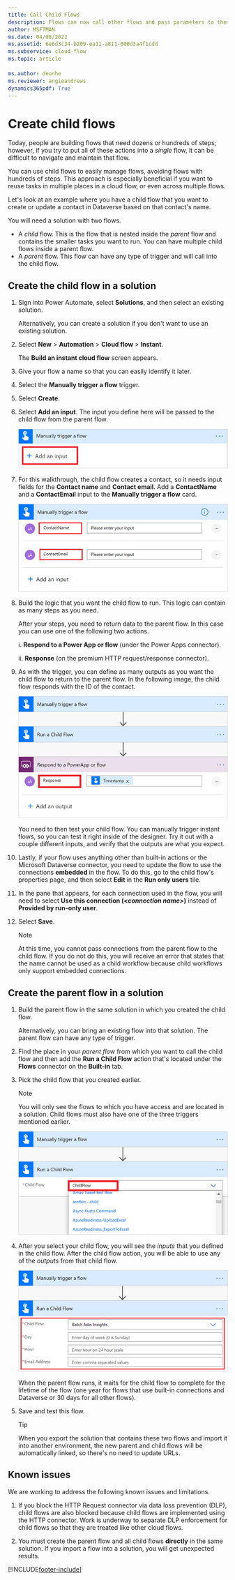 ```yaml
---
title: Call Child Flows
description: Flows can now call other flows and pass parameters to them.
author: MSFTMAN
ms.date: 04/08/2022
ms.assetid: 6e6d3c34-b209-ea11-a811-000d3a4f1cdd
ms.subservice: cloud-flow
ms.topic: article

ms.author: deonhe
ms.reviewer: angieandrews
dynamics365pdf: True
---
```

# Create child flows

Today, people are building flows that need dozens or hundreds of steps; however, if you try to put all of these actions into a *single* flow, it can be difficult to navigate and maintain that flow.

You can use child flows to easily manage flows, avoiding flows with hundreds of steps. This approach is especially beneficial if you want to reuse tasks in multiple places in a cloud flow, or even across multiple flows.

Let's look at an example where you have a child flow that you want to create or update a contact in Dataverse based on that contact's name.

You will need a solution with two flows.

- A *child* flow. This is the flow that is nested inside the *parent* flow and contains the smaller tasks you want to run. You can have multiple child flows inside a parent flow.
- A *parent* flow. This flow can have any type of trigger and will call into the child flow.

## Create the child flow in a solution

1. Sign into Power Automate, select **Solutions**, and then select an existing solution.

   Alternatively, you can create a solution if you don't want to use an existing solution.

1. Select **New** > **Automation** > **Cloud flow** > **Instant**.

   <!-- >[!TIP]
   >You can also use the **Power Apps** or the **When an HTTP request is received** triggers for child flows. -->

   The **Build an instant cloud flow** screen appears.

1. Give your flow a name so that you can easily identify it later.
1. Select the **Manually trigger a flow** trigger.
1. Select **Create**.

1. Select **Add an input**.
   The input you define here will be passed to the child flow from the parent flow.

    ![The the input that will come from parent flows.](./media/call-child-flow/add-trigger-input.png "The the input that will come from parent flows")

1. For this walkthrough, the child flow creates a contact, so it needs input fields for the **Contact name** and **Contact email**. Add a **ContactName** and a **ContactEmail** input to the **Manually trigger a flow** card.

   ![Input for child flow.](./media/call-child-flow/input-definition.png "Input for child flow")

1. Build the logic that you want the child flow to run. This logic can contain as many steps as you need.

   After your steps, you need to return data to the parent flow. In this case you can use one of the following two actions.

   i. **Respond to a Power App or flow** (under the Power Apps connector).

   ii. **Response** (on the premium HTTP request/response connector).

1. As with the trigger, you can define as many outputs as you want the child flow to return to the parent flow. In the following image, the child flow responds with the ID of the contact.

   ![Child flow response.](./media/call-child-flow/response-output.png "Child flow response")

   You need to then test your child flow. You can manually trigger instant flows, so you can test it right inside of the designer. Try it out with a couple different inputs, and verify that the outputs are what you expect.

1. Lastly, if your flow uses anything other than built-in actions or the Microsoft Dataverse connector, you need to update the flow to use the connections **embedded** in the flow. To do this, go to the child flow's properties page, and then select **Edit** in the **Run only users** tile.

1. In the pane that appears, for each connection used in the flow, you will need to select **Use this connection (<_connection name>_)** instead of **Provided by run-only user**.

1. Select **Save**.

   >[!NOTE]
   >At this time, you cannot pass connections from the parent flow to the child flow. If you do not do this, you will receive an error that states that the name cannot be used as a child workflow because child workflows only support embedded connections.

## Create the parent flow in a solution

1. Build the parent flow in the same solution in which you created the child flow.

   Alternatively, you can bring an existing flow into that solution. The parent flow can have any type of trigger.

1. Find the place in your *parent flow* from which you want to call the child flow and then add the **Run a Child Flow** action that's located under the **Flows** connector on the **Built-in** tab.

1. Pick the child flow that you created earlier.

   >[!NOTE]
   >You will only see the flows to which you have access and are located in a solution. Child flows must also have one of the three triggers mentioned earlier.

   ![Select the child flow to run.](./media/call-child-flow/select-child-flow.png "Select the child flow to run")

1. After you select your child flow, you will see the _inputs_ that you defined in the child flow. After the child flow action, you will be able to use any of the _outputs_ from that child flow.

   ![Inputs.](./media/call-child-flow/view-child-flow-input.png "Inputs")

   When the parent flow runs, it waits for the child flow to complete for the lifetime of the flow (one year for flows that use built-in connections and Dataverse or 30 days for all other flows).

1. Save and test this flow.

   >[!TIP]
   >When you export the solution that contains these two flows and import it into another environment, the new parent and child flows will be automatically linked, so there's no need to update URLs.

## Known issues

We are working to address the following known issues and limitations.

1. If you block the HTTP Request connector via data loss prevention (DLP), child flows are also blocked because child flows are implemented using the HTTP connector. Work is underway to separate DLP enforcement for child flows so that they are treated like other cloud flows.

1. You must create the parent flow and all child flows **directly** in the same solution. If you import a flow into a solution, you will get unexpected results.

[!INCLUDE[footer-include](includes/footer-banner.md)]
